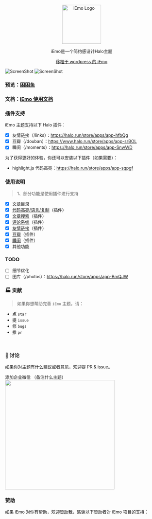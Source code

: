 <p align="center">
  <img alt="iEmo Logo" src="https://api.minio.yyds.pink/halo-docs/2024/05/iemo_logo.png" width="128">
</p>

<p align="center">iEmo是一个简约感设计Halo主题</p>
<p align="center"><a target="_blank" href="https://github.com/kannafay/iEmo">移植于 wordpress 的 iEmo</a></p>

![ScreenShot](https://api.minio.yyds.pink/moony/files/2024/05/iemo-1.png)
![ScreenShot](https://api.minio.yyds.pink/halo-docs/2024/05/iemo.png)


### 预览：[困困鱼](https://demo.kunkunyu.com?preview-theme=theme-iemo)

### 文档：[iEmo 使用文档](https://docs.kunkunyu.com/docs/iemo)


### 插件支持
iEmo 主题支持以下 Halo 插件：

- [X] 友情链接（/links）：https://halo.run/store/apps/app-hfbQg
- [X] 豆瓣（/douban）：https://www.halo.run/store/apps/app-srBOL
- [X] 瞬间（/moments）：https://halo.run/store/apps/app-SnwWD

为了获得更好的体验，你还可以安装以下插件（如果需要）：
- highlight.js 代码高亮：https://halo.run/store/apps/app-sqpgf

### 使用说明
> 1、部分功能是使用插件进行支持  
- [X] 文章目录
- [X] [代码高亮/语言/复制](https://github.com/halo-sigs/plugin-highlightjs)（插件）
- [x] [文章搜索](https://github.com/halo-sigs/plugin-search-widget)（插件）
- [X] [评论系统](https://github.com/halo-sigs/plugin-comment-widget)（插件）
- [x] [友情链接](https://github.com/halo-sigs/plugin-links)（插件）
- [x] [豆瓣](https://github.com/chengzhongxue/plugin-douban)（插件）
- [x] [瞬间](https://github.com/halo-sigs/plugin-moments)（插件）
- [x] 其他功能

### TODO
- [ ] 细节优化  
- [ ] 图库（/photos）：https://halo.run/store/apps/app-BmQJW

### 🏭 贡献

> 如果你想帮助完善 `iEmo` 主题，请：

- 点 `star`
- 提 `issue`
- 修 `bugs`
- 推 `pr`

<br>

### 💬 讨论

如果你对主题有什么建议或者意见，欢迎提 PR & issue。

添加企业微信 （备注什么主题）
<img width="360" src="https://api.minio.yyds.pink/kunkunyu/files/2025/02/%E5%BE%AE%E4%BF%A1%E5%9B%BE%E7%89%87_20250212142105-pbceif.jpg" />


### 赞助
如果 iEmo 对你有帮助，欢迎[赞助我](https://afdian.net/a/moony_la)，感谢以下赞助者对 iEmo 项目的支持：
